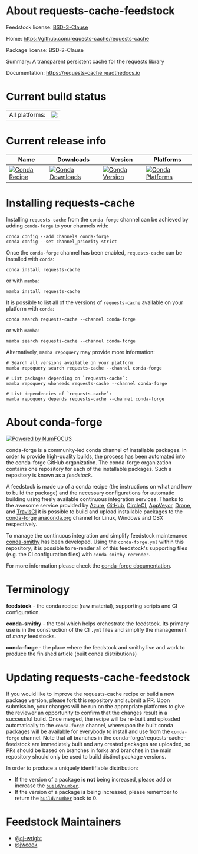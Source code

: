 About requests-cache-feedstock
==============================

Feedstock license: [BSD-3-Clause](https://github.com/conda-forge/requests-cache-feedstock/blob/main/LICENSE.txt)

Home: https://github.com/requests-cache/requests-cache

Package license: BSD-2-Clause

Summary: A transparent persistent cache for the requests library

Documentation: https://requests-cache.readthedocs.io

Current build status
====================


<table><tr><td>All platforms:</td>
    <td>
      <a href="https://dev.azure.com/conda-forge/feedstock-builds/_build/latest?definitionId=3523&branchName=main">
        <img src="https://dev.azure.com/conda-forge/feedstock-builds/_apis/build/status/requests-cache-feedstock?branchName=main">
      </a>
    </td>
  </tr>
</table>

Current release info
====================

| Name | Downloads | Version | Platforms |
| --- | --- | --- | --- |
| [![Conda Recipe](https://img.shields.io/badge/recipe-requests--cache-green.svg)](https://anaconda.org/conda-forge/requests-cache) | [![Conda Downloads](https://img.shields.io/conda/dn/conda-forge/requests-cache.svg)](https://anaconda.org/conda-forge/requests-cache) | [![Conda Version](https://img.shields.io/conda/vn/conda-forge/requests-cache.svg)](https://anaconda.org/conda-forge/requests-cache) | [![Conda Platforms](https://img.shields.io/conda/pn/conda-forge/requests-cache.svg)](https://anaconda.org/conda-forge/requests-cache) |

Installing requests-cache
=========================

Installing `requests-cache` from the `conda-forge` channel can be achieved by adding `conda-forge` to your channels with:

```
conda config --add channels conda-forge
conda config --set channel_priority strict
```

Once the `conda-forge` channel has been enabled, `requests-cache` can be installed with `conda`:

```
conda install requests-cache
```

or with `mamba`:

```
mamba install requests-cache
```

It is possible to list all of the versions of `requests-cache` available on your platform with `conda`:

```
conda search requests-cache --channel conda-forge
```

or with `mamba`:

```
mamba search requests-cache --channel conda-forge
```

Alternatively, `mamba repoquery` may provide more information:

```
# Search all versions available on your platform:
mamba repoquery search requests-cache --channel conda-forge

# List packages depending on `requests-cache`:
mamba repoquery whoneeds requests-cache --channel conda-forge

# List dependencies of `requests-cache`:
mamba repoquery depends requests-cache --channel conda-forge
```


About conda-forge
=================

[![Powered by
NumFOCUS](https://img.shields.io/badge/powered%20by-NumFOCUS-orange.svg?style=flat&colorA=E1523D&colorB=007D8A)](https://numfocus.org)

conda-forge is a community-led conda channel of installable packages.
In order to provide high-quality builds, the process has been automated into the
conda-forge GitHub organization. The conda-forge organization contains one repository
for each of the installable packages. Such a repository is known as a *feedstock*.

A feedstock is made up of a conda recipe (the instructions on what and how to build
the package) and the necessary configurations for automatic building using freely
available continuous integration services. Thanks to the awesome service provided by
[Azure](https://azure.microsoft.com/en-us/services/devops/), [GitHub](https://github.com/),
[CircleCI](https://circleci.com/), [AppVeyor](https://www.appveyor.com/),
[Drone](https://cloud.drone.io/welcome), and [TravisCI](https://travis-ci.com/)
it is possible to build and upload installable packages to the
[conda-forge](https://anaconda.org/conda-forge) [anaconda.org](https://anaconda.org/)
channel for Linux, Windows and OSX respectively.

To manage the continuous integration and simplify feedstock maintenance
[conda-smithy](https://github.com/conda-forge/conda-smithy) has been developed.
Using the ``conda-forge.yml`` within this repository, it is possible to re-render all of
this feedstock's supporting files (e.g. the CI configuration files) with ``conda smithy rerender``.

For more information please check the [conda-forge documentation](https://conda-forge.org/docs/).

Terminology
===========

**feedstock** - the conda recipe (raw material), supporting scripts and CI configuration.

**conda-smithy** - the tool which helps orchestrate the feedstock.
                   Its primary use is in the construction of the CI ``.yml`` files
                   and simplify the management of *many* feedstocks.

**conda-forge** - the place where the feedstock and smithy live and work to
                  produce the finished article (built conda distributions)


Updating requests-cache-feedstock
=================================

If you would like to improve the requests-cache recipe or build a new
package version, please fork this repository and submit a PR. Upon submission,
your changes will be run on the appropriate platforms to give the reviewer an
opportunity to confirm that the changes result in a successful build. Once
merged, the recipe will be re-built and uploaded automatically to the
`conda-forge` channel, whereupon the built conda packages will be available for
everybody to install and use from the `conda-forge` channel.
Note that all branches in the conda-forge/requests-cache-feedstock are
immediately built and any created packages are uploaded, so PRs should be based
on branches in forks and branches in the main repository should only be used to
build distinct package versions.

In order to produce a uniquely identifiable distribution:
 * If the version of a package **is not** being increased, please add or increase
   the [``build/number``](https://docs.conda.io/projects/conda-build/en/latest/resources/define-metadata.html#build-number-and-string).
 * If the version of a package **is** being increased, please remember to return
   the [``build/number``](https://docs.conda.io/projects/conda-build/en/latest/resources/define-metadata.html#build-number-and-string)
   back to 0.

Feedstock Maintainers
=====================

* [@cj-wright](https://github.com/cj-wright/)
* [@jwcook](https://github.com/jwcook/)

